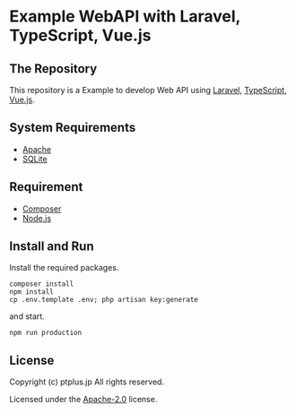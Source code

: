 # Example WebAPI with Laravel, TypeScript, Vue.js

## The Repository

This repository is a Example to develop Web API using [Laravel](https://laravel.com/), [TypeScript](https://www.typescriptlang.org/), [Vue.js](https://vuejs.org/).

## System Requirements

- [Apache](https://httpd.apache.org/)
- [SQLite](https://www.sqlite.org/)

## Requirement

- [Composer](https://getcomposer.org/)
- [Node.js](https://nodejs.org/)

## Install and Run

Install the required packages.

```
composer install
npm install
cp .env.template .env; php artisan key:generate
```

and start.

```
npm run production
```

## License

Copyright (c) ptplus.jp All rights reserved.

Licensed under the [Apache-2.0](LICENSE.txt) license.
